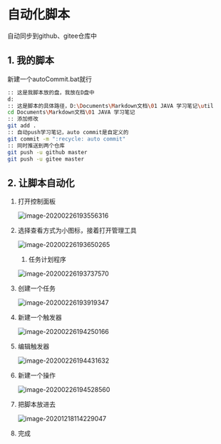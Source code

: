 # 自动化脚本

自动同步到github、gitee仓库中

## 1. 我的脚本

新建一个autoCommit.bat就行

```bash
:: 这是我脚本放的盘，我放在D盘中
d:       
:: 这是脚本的具体路径，D:\Documents\Markdown文档\01 JAVA 学习笔记\util                         
cd Documents\Markdown文档\01 JAVA 学习笔记                         
:: 添加修改
git add .         
:: 自动push学习笔记，auto commit是自定义的                  
git commit -m ":recycle: auto commit"      
:: 同时推送到两个仓库
git push -u github master 
git push -u gitee master

```

## 2. 让脚本自动化

1. 打开控制面板

   

   ![image-20200226193556316](https://aliyun-typora-img.oss-cn-beijing.aliyuncs.com/imgs/20201218113217.webp)

   

2. 选择查看方式为小图标，接着打开管理工具

   

   ![image-20200226193650265](https://aliyun-typora-img.oss-cn-beijing.aliyuncs.com/imgs/20201218113220.webp)

   

   1. 任务计划程序

   

   ![image-20200226193737570](https://aliyun-typora-img.oss-cn-beijing.aliyuncs.com/imgs/20201218113222.webp)

   

3. 创建一个任务

   

   ![image-20200226193919347](https://aliyun-typora-img.oss-cn-beijing.aliyuncs.com/imgs/20201218113224.webp)

   

4. 新建一个触发器

   

   ![image-20200226194250166](https://aliyun-typora-img.oss-cn-beijing.aliyuncs.com/imgs/20201218113226.webp)

   

5. 编辑触发器

   

   ![image-20200226194431632](https://aliyun-typora-img.oss-cn-beijing.aliyuncs.com/imgs/20201218113227.webp)

   

6. 新建一个操作

   

   ![image-20200226194528560](https://aliyun-typora-img.oss-cn-beijing.aliyuncs.com/imgs/20201218113230.webp)

   

7. 把脚本放进去

   ![image-20201218114229047](https://aliyun-typora-img.oss-cn-beijing.aliyuncs.com/imgs/20201218114229.png)

   

8. 完成